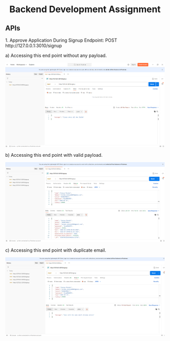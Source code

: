 <center><h1>Backend Development Assignment</h1></center>

<h2>APIs</h2>
1. Approve Application During Signup
Endpoint: POST http://127.0.0.1:3010/signup

  a) Accessing this end point without any payload.

<img src="https://github.com/Ananya-Mondal/Froker_Assignment1_Backend_Development/blob/main/img1.png" />

  b) Accessing this end point with valid payload.

  <img src="https://github.com/Ananya-Mondal/Froker_Assignment1_Backend_Development/blob/main/img2.png" />

   c) Accessing this end point with duplicate email.

  <img src="https://github.com/Ananya-Mondal/Froker_Assignment1_Backend_Development/blob/main/img3.png" />
